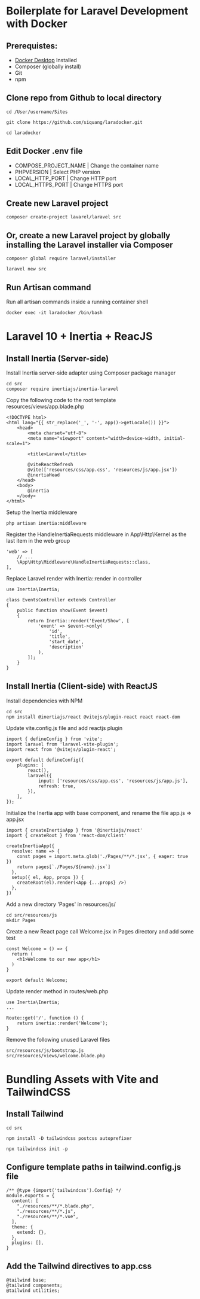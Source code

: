 # Boilerplate for Laravel Development with Docker

## Prerequistes:
- [Docker Desktop](https://www.docker.com/products/docker-desktop/) Installed
- Composer (globally install)
- Git
- npm

## Clone repo from Github to local directory
``` 
cd /User/username/Sites

git clone https://github.com/siquang/laradocker.git 

cd laradocker
```
## Edit Docker .env file
- COMPOSE_PROJECT_NAME | Change the container name
- PHPVERSION | Select PHP version
- LOCAL_HTTP_PORT | Change HTTP port
- LOCAL_HTTPS_PORT | Change HTTPS port

## Create new Laravel project
```
composer create-project lavarel/laravel src
```

## Or, create a new Laravel project by globally installing the Laravel installer via Composer
```
composer global require laravel/installer

laravel new src
```

## Run Artisan command
Run all artisan commands inside a running container shell
```
docker exec -it laradocker /bin/bash
```

# Laravel 10 + Inertia + ReacJS

## Install Inertia (Server-side)

Install Inertia server-side adapter using Composer package manager
```
cd src
composer require inertiajs/inertia-laravel
```

Copy the following code to the root template resources/views/app.blade.php 
```
<!DOCTYPE html>
<html lang="{{ str_replace('_', '-', app()->getLocale()) }}">
    <head>
        <meta charset="utf-8">
        <meta name="viewport" content="width=device-width, initial-scale=1">

        <title>Laravel</title>

        @viteReactRefresh
        @vite(['resources/css/app.css', 'resources/js/app.jsx'])
        @inertiaHead
    </head>
    <body>
        @inertia
    </body>
</html>
```

Setup the Inertia middleware
```
php artisan inertia:middleware
```

Register the HandleInertiaRequests middleware in App\Http\Kernel as the last item in the web group
```
'web' => [
    // ...
    \App\Http\Middleware\HandleInertiaRequests::class,
],
```

Replace Laravel render with Inertia::render in controller
```
use Inertia\Inertia;

class EventsController extends Controller
{
    public function show(Event $event)
    {
        return Inertia::render('Event/Show', [
            'event' => $event->only(
                'id',
                'title',
                'start_date',
                'description'
            ),
        ]);
    }
}
```

## Install Inertia (Client-side) with ReactJS

Install dependencies with NPM
```
cd src
npm install @inertiajs/react @vitejs/plugin-react react react-dom
```

Update vite.config.js file and add reactjs plugin
```
import { defineConfig } from 'vite';
import laravel from 'laravel-vite-plugin';
import react from '@vitejs/plugin-react';

export default defineConfig({
    plugins: [
        react(),
        laravel({
            input: ['resources/css/app.css', 'resources/js/app.js'],
            refresh: true,
        }),
    ],
});
```

Initialize the Inertia app with base component, and rename the file app.js => app.jsx
```
import { createInertiaApp } from '@inertiajs/react'
import { createRoot } from 'react-dom/client'

createInertiaApp({
  resolve: name => {
    const pages = import.meta.glob('./Pages/**/*.jsx', { eager: true })
    return pages[`./Pages/${name}.jsx`]
  },
  setup({ el, App, props }) {
    createRoot(el).render(<App {...props} />)
  },
})
```

Add a new directory 'Pages' in resources/js/
```
cd src/resources/js
mkdir Pages
```

Create a new React page call Welcome.jsx in Pages directory and add some test
```
const Welcome = () => {
  return (
    <h1>Welcome to our new app</h1>
  )
}

export default Welcome;
```

Update render method in routes/web.php
```
use Inertia\Inertia;
...

Route::get('/', function () {
    return inertia::render('Welcome');
}
```

Remove the following unused Laravel files
```
src/resources/js/bootstrap.js
src/resources/views/welcome.blade.php
```

# Bundling Assets with Vite and TailwindCSS

## Install Tailwind
```
cd src

npm install -D tailwindcss postcss autoprefixer

npx tailwindcss init -p
```

## Configure template paths in tailwind.config.js file
```
/** @type {import('tailwindcss').Config} */
module.exports = {
  content: [
    "./resources/**/*.blade.php",
    "./resources/**/*.js",
    "./resources/**/*.vue",
  ],
  theme: {
    extend: {},
  },
  plugins: [],
}
```

## Add the Tailwind directives to app.css
```
@tailwind base;
@tailwind components;
@tailwind utilities;
```
